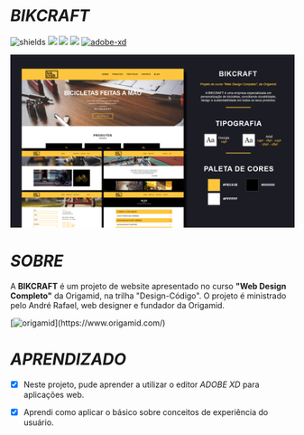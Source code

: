<div>
  <h1><i>BIKCRAFT</i></h1>

  ![shields](https://img.shields.io/github/forks/vitoralvesp/bikcraft?color=%23FEC63E&label=forks&style=for-the-badge)
  <img src="https://img.shields.io/github/license/vitoralvesp/bikcraft?color=%23FEC63E&style=for-the-badge"/> 
  <img src="https://img.shields.io/github/issues/vitoralvesp/bikcraft?color=%23FEC63E&style=for-the-badge"/> 
  <img src="https://img.shields.io/github/stars/vitoralvesp/bikcraft?color=%23FEC63E&style=for-the-badge"/>
  [![adobe-xd](https://img.shields.io/static/v1?label=MADE%20WITH&message=ADOBE%20XD&color=black&style=for-the-badge&logo=adobe-xd&logoColor=black)](https://www.adobe.com/br/products/xd/details.html)

  
<img hidth="900" src="https://raw.githubusercontent.com/vitoralvesp/bikcraft/master/GitHub%20-%20bikcraft.png">
</div>

# *SOBRE*
  
A **BIKCRAFT** é um projeto de website apresentado no curso **"Web Design Completo"** da Origamid, na trilha "Design-Código". O projeto é ministrado pelo André Rafael, web designer e fundador da Origamid.

 [![origamid](https://img.shields.io/static/vitoralvesp/bikcraft&label=COURSE&message=ORIGAMID&color=8C05C0&style=for-the-badge&logo="ORIGAMID.png")](https://www.origamid.com/)
    
  
# *APRENDIZADO* 

- [x] Neste projeto, pude aprender a utilizar o editor *ADOBE XD* para aplicações web.
- [x] Aprendi como aplicar o básico sobre conceitos de experiência do usuário.


  
  

